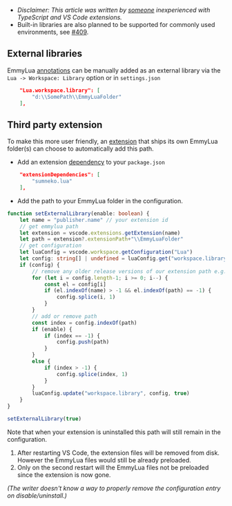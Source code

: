 * _Disclaimer: This article was written by [someone](https://github.com/sumneko/lua-language-server/issues/417) inexperienced with TypeScript and VS Code extensions._
* Built-in libraries are also planned to be supported for commonly used environments, see [#409](https://github.com/sumneko/lua-language-server/issues/409).

## External libraries
EmmyLua [annotations](https://github.com/sumneko/lua-language-server/wiki/EmmyLua-Annotations) can be manually added as an external library via the `Lua -> Workspace: Library` option or in `settings.json`
```json
	"Lua.workspace.library": [
		"d:\\SomePath\\EmmyLuaFolder"
	],
```

## Third party extension
To make this more user friendly, an [extension](https://code.visualstudio.com/api/get-started/your-first-extension) that ships its own EmmyLua folder(s) can choose to automatically add this path.

* Add an extension [dependency](https://code.visualstudio.com/api/references/extension-manifest) to your `package.json`
```json
	"extensionDependencies": [
		"sumneko.lua"
	],
```
* Add the path to your EmmyLua folder in the configuration.
```ts
function setExternalLibrary(enable: boolean) {
	let name = "publisher.name" // your extension id
	// get emmylua path
	let extension = vscode.extensions.getExtension(name)
	let path = extension?.extensionPath+"\\EmmyLuaFolder"
	// get configuration
	let luaConfig = vscode.workspace.getConfiguration("Lua")
	let config: string[] | undefined = luaConfig.get("workspace.library")
	if (config) {
		// remove any older release versions of our extension path e.g. "publisher.name-0.0.1"
		for (let i = config.length-1; i >= 0; i--) {
			const el = config[i]
			if (el.indexOf(name) > -1 && el.indexOf(path) == -1) {
				config.splice(i, 1)
			}
		}
		// add or remove path
		const index = config.indexOf(path)
		if (enable) {
			if (index == -1) {
				config.push(path)
			}
		}
		else {
			if (index > -1) {
				config.splice(index, 1)
			}
		}
		luaConfig.update("workspace.library", config, true)
	}
}

setExternalLibrary(true)
```
Note that when your extension is uninstalled this path will still remain in the configuration.
1. After restarting VS Code, the extension files will be removed from disk. However the EmmyLua files would still be already preloaded.
2. Only on the second restart will the EmmyLua files not be preloaded since the extension is now gone.

_(The writer doesn't know a way to properly remove the configuration entry on disable/uninstall.)_
